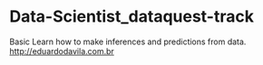 
# Data-Scientist_dataquest-track
Basic Learn how to make inferences and predictions from data. http://eduardodavila.com.br